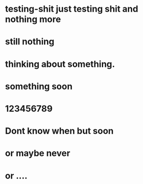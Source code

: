 # testing-shit just testing shit and  nothing more
# still nothing
# thinking about something.
# something soon
# 123456789
# Dont know when but soon
# or maybe never
# or ....
